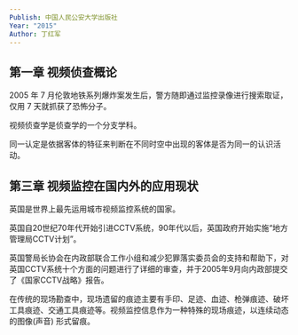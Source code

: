 ```yaml
---
Publish: 中国人民公安大学出版社
Year: "2015"
Author: 丁红军
---
```

## 第一章    视频侦查概论

2005 年 7 月伦敦地铁系列爆炸案发生后，警方随即通过监控录像进行搜索取证，仅用 7 天就抓获了恐怖分子。

视频侦查学是侦查学的一个分支学科。

同一认定是依据客体的特征来判断在不同时空中出现的客体是否为同一的认识活动。

## 第三章    视频监控在国内外的应用现状

英国是世界上最先运用城市视频监控系统的国家。

英国自20世纪70年代开始引进CCTV系统，90年代以后，英国政府开始实施“地方管理局CCTV计划”。

英国警局长协会在内政部联合工作小组和减少犯罪落实委员会的支持和帮助下，对英国CCTV系统十个方面的问题进行了详细的审查，并于2005年9月向内政部提交了《国家CCTV战略》报告。

在传统的现场勘查中，现场遗留的痕迹主要有手印、足迹、血迹、枪弹痕迹、破坏工具痕迹、交通工具痕迹等。视频监控信息作为一种特殊的现场痕迹，以连续动态的图像(声音) 形式留痕。
